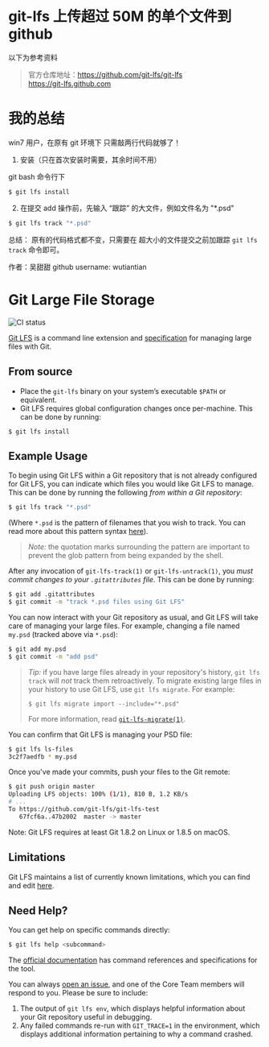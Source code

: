# git-lfs 上传超过 50M 的单个文件到 github

以下为参考资料

>官方仓库地址：https://github.com/git-lfs/git-lfs  
https://git-lfs.github.com  


# 我的总结

win7 用户，在原有 git 环境下 只需敲两行代码就够了！

1. 安装（只在首次安装时需要，其余时间不用）

git bash 命令行下

```ShellSession
$ git lfs install
```

2. 在提交 add 操作前，先输入 “跟踪” 的大文件，例如文件名为 "*.psd"


```bash
$ git lfs track "*.psd"
```

总结： 原有的代码格式都不变，只需要在 超大小的文件提交之前加跟踪 ```git lfs track``` 命令即可。

作者：吴甜甜 github username: wutiantian



# Git Large File Storage

![CI status][1]

[1]: https://github.com/git-lfs/git-lfs/workflows/CI/badge.svg

[Git LFS](https://git-lfs.github.com) is a command line extension and
[specification](docs/spec.md) for managing large files with Git.



## From source

- Place the `git-lfs` binary on your system’s executable `$PATH` or equivalent.
- Git LFS requires global configuration changes once per-machine. This can be done by
running:

```ShellSession
$ git lfs install
```

## Example Usage

To begin using Git LFS within a Git repository that is not already configured
for Git LFS, you can indicate which files you would like Git LFS to manage.
This can be done by running the following _from within a Git repository_:

```bash
$ git lfs track "*.psd"
```

(Where `*.psd` is the pattern of filenames that you wish to track. You can read
more about this pattern syntax
[here](https://git-scm.com/docs/gitattributes)).

> *Note:* the quotation marks surrounding the pattern are important to
> prevent the glob pattern from being expanded by the shell.

After any invocation of `git-lfs-track(1)` or `git-lfs-untrack(1)`, you _must
commit changes to your `.gitattributes` file_. This can be done by running:

```bash
$ git add .gitattributes
$ git commit -m "track *.psd files using Git LFS"
```

You can now interact with your Git repository as usual, and Git LFS will take
care of managing your large files. For example, changing a file named `my.psd`
(tracked above via `*.psd`):

```bash
$ git add my.psd
$ git commit -m "add psd"
```

> _Tip:_ if you have large files already in your repository's history, `git lfs
> track` will _not_ track them retroactively. To migrate existing large files
> in your history to use Git LFS, use `git lfs migrate`. For example:
>
> ```
> $ git lfs migrate import --include="*.psd"
> ```
>
> For more information, read [`git-lfs-migrate(1)`](https://github.com/git-lfs/git-lfs/blob/master/docs/man/git-lfs-migrate.1.ronn).

You can confirm that Git LFS is managing your PSD file:

```bash
$ git lfs ls-files
3c2f7aedfb * my.psd
```

Once you've made your commits, push your files to the Git remote:

```bash
$ git push origin master
Uploading LFS objects: 100% (1/1), 810 B, 1.2 KB/s
# ...
To https://github.com/git-lfs/git-lfs-test
   67fcf6a..47b2002  master -> master
```

Note: Git LFS requires at least Git 1.8.2 on Linux or 1.8.5 on macOS.

## Limitations

Git LFS maintains a list of currently known limitations, which you can find and
edit [here](https://github.com/git-lfs/git-lfs/wiki/Limitations).

## Need Help?

You can get help on specific commands directly:

```bash
$ git lfs help <subcommand>
```

The [official documentation](docs) has command references and specifications for
the tool.

You can always [open an issue](https://github.com/git-lfs/git-lfs/issues), and
one of the Core Team members will respond to you. Please be sure to include:

1. The output of `git lfs env`, which displays helpful information about your
   Git repository useful in debugging.
2. Any failed commands re-run with `GIT_TRACE=1` in the environment, which
   displays additional information pertaining to why a command crashed.

